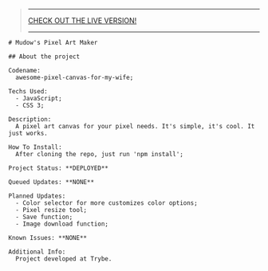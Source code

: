 > ---
> 
> [CHECK OUT THE LIVE VERSION!](https://todo-list-lemon-theta.vercel.app/)  
>
> ---

```
# Mudow's Pixel Art Maker

## About the project

Codename:
  awesome-pixel-canvas-for-my-wife;

Techs Used:
  - JavaScript;
  - CSS 3;

Description:
  A pixel art canvas for your pixel needs. It's simple, it's cool. It just works.

How To Install:
  After cloning the repo, just run 'npm install';

Project Status: **DEPLOYED**

Queued Updates: **NONE**

Planned Updates:
  - Color selector for more customizes color options;
  - Pixel resize tool;
  - Save function;
  - Image download function;

Known Issues: **NONE**

Additional Info:
  Project developed at Trybe.

```

<!-- Olá, Tryber!

Esse é apenas um arquivo inicial para o README do seu projeto.

É essencial que você preencha esse documento por conta própria, ok?

Não deixe de usar nossas dicas de escrita de README de projetos, e deixe sua criatividade brilhar!

⚠️ IMPORTANTE: você precisa deixar nítido:
- quais arquivos/pastas foram desenvolvidos por você; 
- quais arquivos/pastas foram desenvolvidos por outra pessoa estudante;
- quais arquivos/pastas foram desenvolvidos pela Trybe.

-->
